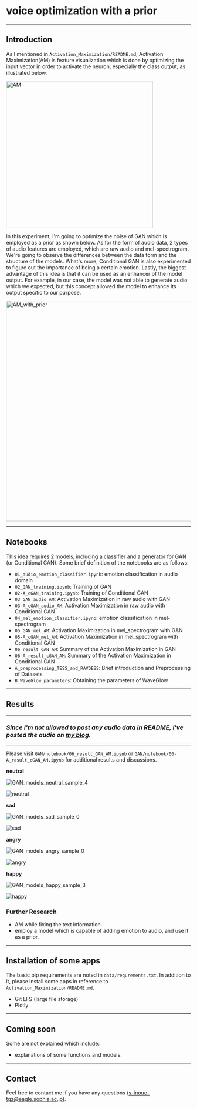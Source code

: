 # voice optimization with a prior

---
## Introduction
As I mentioned in `Activation_Maximization/README.md`, Activation Maximization(AM) is feature visualization which is done by optimizing the input vector in order to activate the neuron, especially the class output, as illustrated below.

<!-- <img src="./data/images/AM.png" width="400"> -->
<img width="400" alt="AM" src="https://user-images.githubusercontent.com/28431328/106088313-17947e00-6169-11eb-8ab6-5af032d66bf6.png">


In this experiment, I'm going to optimize the noise of GAN which is employed as a prior as shown below. As for the form of audio data, 2 types of audio features are employed, which are raw audio and mel-spectrogram. We're going to observe the differences between the data form and the structure of the models. What's more, Conditional GAN is also experimented to figure out the importance of being a certain emotion. Lastly, the biggest advantage of this idea is that it can be used as an enhancer of the model output. For example, in our case, the model was not able to generate audio which we expected, but this concept allowed the model to enhance its output specific to our purpose.

<!-- <img src="./data/images/AM_with_prior.png" width="600"> -->
<img width="600" alt="AM_with_prior" src="https://user-images.githubusercontent.com/28431328/106088387-36931000-6169-11eb-8a71-cd9f8253588e.png">

---
## Notebooks
This idea requires 2 models, including a classifier and a generator for GAN (or Conditional GAN). Some brief definition of the notebooks are as follows:
- `01_audio_emotion_classifier.ipynb`: emotion classification in audio domain
- `02_GAN_training.ipynb`: Training of GAN
- `02-A_cGAN_training.ipynb`: Training of Conditional GAN
- `03_GAN_audio_AM`: Activation Maximization in raw audio with GAN
- `03-A_cGAN_audio_AM`: Activation Maximization in raw audio with Conditional GAN
- `04_mel_emotion_classifier.ipynb`: emotion classification in mel-spectrogram
- `05_GAN_mel_AM`: Activation Maximization in mel_spectrogram with GAN
- `05-A_cGAN_mel_AM`: Activation Maximization in mel_spectrogram with Conditional GAN
- `06_result_GAN_AM`: Summary of the Activation Maximization in GAN
- `06-A_result_cGAN_AM`: Summary of the Activation Maximization in Conditional GAN
- `A_preprocessing_TESS_and_RAVDESS`: Brief introduction and Preprocessing of Datasets
- `B_WaveGlow_parameters`: Obtaining the parameters of WaveGlow

---
## Results
---
<!-- ### ***Since I'm not allowed to post any audio data in README, I've posted the audio on [my blog](https://shinshoji01.hatenablog.com/entry/results_audioAM_prior).*** -->

### ***Since I'm not allowed to post any audio data in README, I've posted the audio on [my blog](https://blind-review.hatenablog.com/entry/audio_AM_result).***

---
Please visit `GAN/notebook/06_result_GAN_AM.ipynb` or `GAN/notebook/06-A_result_cGAN_AM.ipynb` for additional results and discussions.

**neutral**

<!-- <img src="./data/results/images/GAN_models_neutral_sample_4.png" width="900"> -->
![GAN_models_neutral_sample_4](https://user-images.githubusercontent.com/28431328/106088166-c5ebf380-6168-11eb-9059-66b99cc68716.png)


<!-- ![neutral](./data/gif/neutral.gif) -->
![neutral](https://user-images.githubusercontent.com/28431328/106087788-0f880e80-6168-11eb-98f3-156b1279cc65.gif)


**sad**

<!-- <img src="./data/results/images/GAN_models_sad_sample_0.png" width="900"> -->
![GAN_models_sad_sample_0](https://user-images.githubusercontent.com/28431328/106088199-d8fec380-6168-11eb-8bff-5dae2fe9c4c1.png)

<!-- ![sad](./data/gif/sad.gif) -->
![sad](https://user-images.githubusercontent.com/28431328/106087817-20388480-6168-11eb-9f9b-8e88090c9a6d.gif)

**angry**

<!-- <img src="./data/results/images/GAN_models_angry_sample_0.png" width="900"> -->
![GAN_models_angry_sample_0](https://user-images.githubusercontent.com/28431328/106088206-db611d80-6168-11eb-92b1-25e21b26fb9b.png)

<!-- ![angry](./data/gif/angry.gif) -->
![angry](https://user-images.githubusercontent.com/28431328/106087395-41e53c00-6167-11eb-9598-7e12c827ca97.gif)

**happy**

<!-- <img src="./data/results/images/GAN_models_happy_sample_3.png" width="900"> -->
![GAN_models_happy_sample_3](https://user-images.githubusercontent.com/28431328/106088211-de5c0e00-6168-11eb-86d7-71e29534a9b9.png)

<!-- ![happy](./data/gif/happy.gif) -->
![happy](https://user-images.githubusercontent.com/28431328/106087751-fb441180-6167-11eb-93c1-a0cbe9237ffd.gif)

### Further Research
- AM while fixing the text information.
- employ a model which is capable of adding emotion to audio, and use it as a prior.

---
## Installation of some apps
The basic pip requirements are noted in `data/requrements.txt`. In addition to it,  please install some apps in reference to `Activation_Maximization/README.md`. 
- Git LFS (large file storage)
- Plotly

---
## Coming soon
Some are not explained which include:
- explanations of some functions and models.

---
## Contact
Feel free to contact me if you have any questions (<s-inoue-tgz@eagle.sophia.ac.jp>).
